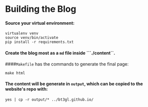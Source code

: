 # Building the Blog

#### Source your virtual environment:

```
virtualenv venv
source venv/bin/activate
pip install -r requirements.txt
```

#### Create the blog most as a ```md``` file inside ```./content``.

####```Makefile``` has the commands to generate the final page:

```
make html
```

#### The content will be generate in ```output```, which can be copied to the website's repo with:

```
yes | cp -r output/* ../bt3gl.github.io/
```

